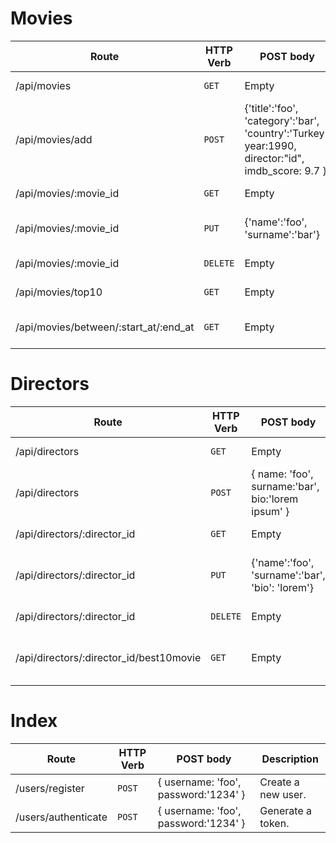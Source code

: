 # Movies

| Route                                     | HTTP Verb	 | POST body	 | Description	 |
|-------------------------------------------| --- | --- | --- |
| /api/movies                               | `GET` | Empty | List all movies. |
| /api/movies/add                           | `POST` | {'title':'foo', 'category':'bar', 'country':'Turkey', year:1990, director:"id", imdb_score: 9.7 } | Create a new movie. |
| /api/movies/:movie_id                     | `GET` | Empty | Get a movie. |
| /api/movies/:movie_id                     | `PUT` | {'name':'foo', 'surname':'bar'} | Update a movie with new info. |
| /api/movies/:movie_id                     | `DELETE` | Empty | Delete a movie. |
| /api/movies/top10                         | `GET` | Empty | Get the top 10 movies. |
| /api/movies/between/:start_at/:end_at | `GET` | Empty | Movies between two dates. |

# Directors

| Route | HTTP Verb	 | POST body	 | Description	 |
| --- | --- | --- | --- |
| /api/directors | `GET` | Empty | List all directors. |
| /api/directors | `POST` | { name: 'foo', surname:'bar', bio:'lorem ipsum' } | Create a new director. |
| /api/directors/:director_id | `GET` | Empty | Get a director. |
| /api/directors/:director_id | `PUT` | {'name':'foo', 'surname':'bar', 'bio': 'lorem'} | Update a director with new info. |
| /api/directors/:director_id | `DELETE` | Empty | Delete a director. |
| /api/directors/:director_id/best10movie | `GET` | Empty | The director's top 10 films. |

# Index

| Route             | HTTP Verb	 | POST body	 | Description	 |
|-------------------| --- | --- | --- |
| /users/register   | `POST` | { username: 'foo', password:'1234' } | Create a new user. |
| /users/authenticate | `POST` | { username: 'foo', password:'1234' } | Generate a token. |
